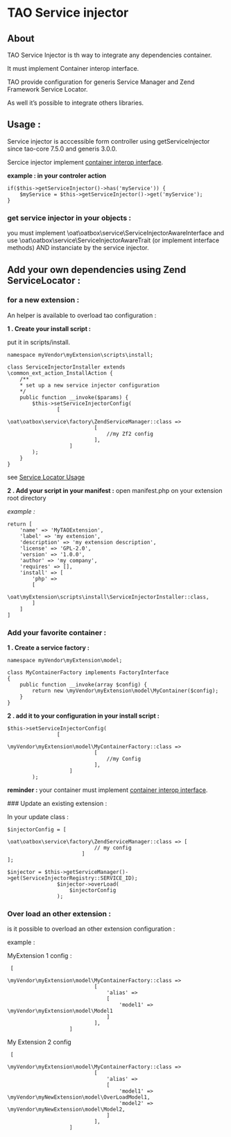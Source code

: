 <!--
author:
    - 'Christophe Garcia'
created_at: '2016-08-18 14:06:04'
updated_at: '2016-08-22 15:49:22'
-->

TAO Service injector
====================

About
-----

TAO Service Injector is th way to integrate any dependencies container.<br/>

It must implement Container interop interface.<br/>

TAO provide configuration for generis Service Manager and Zend Framework Service Locator.<br/>

As well it’s possible to integrate others libraries.

Usage :
-------

Service injector is acccessible form controller using getServiceInjector since tao-core 7.5.0 and generis 3.0.0.

Sercice injector implement [container interop interface](https://github.com/container-interop/container-interop).

**example : in your controler action**

    if($this->getServiceInjector()->has('myService')) {
        $myService = $this->getServiceInjector()->get('myService');
    }

### get service injector in your objects :

you must implement \\oat\\oatbox\\service\\ServiceInjectorAwareInterface and use \\oat\\oatbox\\service\\ServiceInjectorAwareTrait (or implement interface methods) AND instanciate by the service injector.

Add your own dependencies using Zend ServiceLocator :
-----------------------------------------------------

### for a new extension :

An helper is available to overload tao configuration :

**1 . Create your install script :**

put it in scripts/install.

    namespace myVendor\myExtension\scripts\install;

    class ServiceInjectorInstaller extends \common_ext_action_InstallAction {
        /**
        * set up a new service injector configuration
        */
        public function __invoke($params) {
            $this->setServiceInjectorConfig(
                    [
                            \oat\oatbox\service\factory\ZendServiceManager::class =>
                                [
                                    //my Zf2 config
                                ],
                        ]
            );
        }
    }

see [Service Locator Usage](https://framework.zend.com/manual/2.4/en/modules/zend.service-manager.quick-start.html)

**2 . Add your script in your manifest :** open manifest.php on your extension root directory

*example :*

    return [
        'name' => 'MyTAOExtension',
        'label' => 'my extension',
        'description' => 'my extension description',
        'license' => 'GPL-2.0',
        'version' => '1.0.0',
        'author' => 'my company',
        'requires' => [],
        'install' => [
            'php' => 
            [
                \oat\myExtension\scripts\install\ServiceInjectorInstaller::class,
            ]
        ]
    ]

### Add your favorite container :

**1 . Create a service factory :**


    namespace myVendor\myExtension\model;

    class MyContainerFactory implements FactoryInterface 
    {
        public function __invoke(array $config) {
            return new \myVendor\myExtension\model\MyContainer($config);
        }
    }

**2 . add it to your configuration in your install script :**


    $this->setServiceInjectorConfig(
                    [
                            \myVendor\myExtension\model\MyContainerFactory::class =>
                                [
                                    //my Config
                                ],
                        ]
            );

**reminder :** your container must implement [container interop interface](https://github.com/container-interop/container-interop).

\#\#\# Update an existing extension :

In your update class :


    $injectorConfig = [
                            \oat\oatbox\service\factory\ZendServiceManager::class => [
                                // my config
                            ]
    ];

    $injector = $this->getServiceManager()->get(ServiceInjectorRegistry::SERVICE_ID);
                    $injector->overLoad(
                        $injectorConfig
                    );

### Over load an other extension :

is it possible to overload an other extension configuration :

example :

MyExtension 1 config :

     [
                            \myVendor\myExtension\model\MyContainerFactory::class =>
                                [
                                    'alias' => 
                                    [
                                        'model1' => \myVendor\myExtension\model\Model1
                                    ]
                                ],
                        ]

My Extension 2 config

     [
                            \myVendor\myExtension\model\MyContainerFactory::class =>
                                [
                                    'alias' => 
                                    [
                                        'model1' => \myVendor\myNewExtension\model\OverLoadModel1,
                                        'model2' => \myVendor\myNewExtension\model\Model2,
                                    ]
                                ],
                        ]

